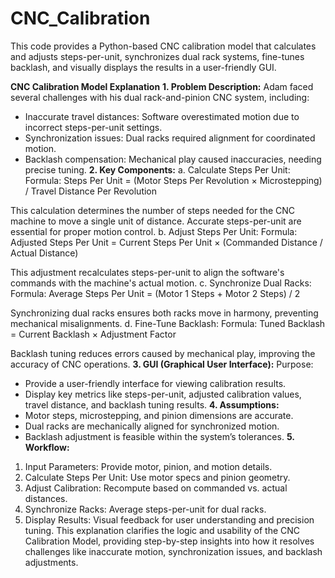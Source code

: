 # CNC_Calibration
This code provides a Python-based CNC calibration model that calculates and adjusts steps-per-unit, synchronizes dual rack systems, fine-tunes backlash, and visually displays the results in a user-friendly GUI.

**CNC Calibration Model Explanation**
**1. Problem Description:**
Adam faced several challenges with his dual rack-and-pinion CNC system, including:
- Inaccurate travel distances: Software overestimated motion due to incorrect steps-per-unit settings.
- Synchronization issues: Dual racks required alignment for coordinated motion.
- Backlash compensation: Mechanical play caused inaccuracies, needing precise tuning.
**2. Key Components:**
a. Calculate Steps Per Unit:
Formula:
Steps Per Unit = (Motor Steps Per Revolution × Microstepping) / Travel Distance Per Revolution

This calculation determines the number of steps needed for the CNC machine to move a single unit of distance. Accurate steps-per-unit are essential for proper motion control.
b. Adjust Steps Per Unit:
Formula:
Adjusted Steps Per Unit = Current Steps Per Unit × (Commanded Distance / Actual Distance)

This adjustment recalculates steps-per-unit to align the software's commands with the machine's actual motion.
c. Synchronize Dual Racks:
Formula:
Average Steps Per Unit = (Motor 1 Steps + Motor 2 Steps) / 2

Synchronizing dual racks ensures both racks move in harmony, preventing mechanical misalignments.
d. Fine-Tune Backlash:
Formula:
Tuned Backlash = Current Backlash × Adjustment Factor

Backlash tuning reduces errors caused by mechanical play, improving the accuracy of CNC operations.
**3. GUI (Graphical User Interface):**
Purpose:
- Provide a user-friendly interface for viewing calibration results.
- Display key metrics like steps-per-unit, adjusted calibration values, travel distance, and backlash tuning results.
**4. Assumptions:**
- Motor steps, microstepping, and pinion dimensions are accurate.
- Dual racks are mechanically aligned for synchronized motion.
- Backlash adjustment is feasible within the system’s tolerances.
**5. Workflow:**
1. Input Parameters: Provide motor, pinion, and motion details.
2. Calculate Steps Per Unit: Use motor specs and pinion geometry.
3. Adjust Calibration: Recompute based on commanded vs. actual distances.
4. Synchronize Racks: Average steps-per-unit for dual racks.
5. Display Results: Visual feedback for user understanding and precision tuning.
This explanation clarifies the logic and usability of the CNC Calibration Model, providing step-by-step insights into how it resolves challenges like inaccurate motion, synchronization issues, and backlash adjustments.
